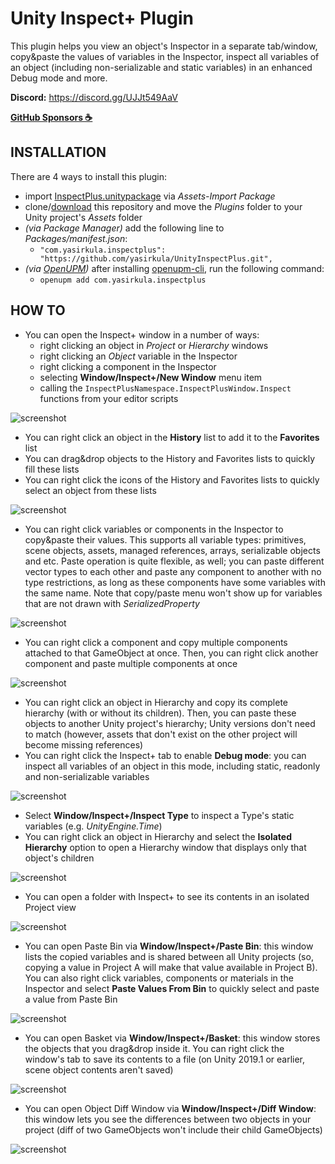 # Unity Inspect+ Plugin

This plugin helps you view an object's Inspector in a separate tab/window, copy&paste the values of variables in the Inspector, inspect all variables of an object (including non-serializable and static variables) in an enhanced Debug mode and more.

**Discord:** https://discord.gg/UJJt549AaV

**[GitHub Sponsors ☕](https://github.com/sponsors/yasirkula)**

## INSTALLATION

There are 4 ways to install this plugin:

- import [InspectPlus.unitypackage](https://github.com/yasirkula/UnityInspectPlus/releases) via *Assets-Import Package*
- clone/[download](https://github.com/yasirkula/UnityInspectPlus/archive/master.zip) this repository and move the *Plugins* folder to your Unity project's *Assets* folder
- *(via Package Manager)* add the following line to *Packages/manifest.json*:
  - `"com.yasirkula.inspectplus": "https://github.com/yasirkula/UnityInspectPlus.git",`
- *(via [OpenUPM](https://openupm.com))* after installing [openupm-cli](https://github.com/openupm/openupm-cli), run the following command:
  - `openupm add com.yasirkula.inspectplus`

## HOW TO

- You can open the Inspect+ window in a number of ways: 
  - right clicking an object in *Project* or *Hierarchy* windows
  - right clicking an *Object* variable in the Inspector
  - right clicking a component in the Inspector
  - selecting **Window/Inspect+/New Window** menu item
  - calling the `InspectPlusNamespace.InspectPlusWindow.Inspect` functions from your editor scripts

![screenshot](Images/InspectPlusWindow.png)

- You can right click an object in the **History** list to add it to the **Favorites** list
- You can drag&drop objects to the History and Favorites lists to quickly fill these lists
- You can right click the icons of the History and Favorites lists to quickly select an object from these lists

![screenshot](Images/FavoritesList.png)

- You can right click variables or components in the Inspector to copy&paste their values. This supports all variable types: primitives, scene objects, assets, managed references, arrays, serializable objects and etc. Paste operation is quite flexible, as well; you can paste different vector types to each other and paste any component to another with no type restrictions, as long as these components have some variables with the same name. Note that copy/paste menu won't show up for variables that are not drawn with *SerializedProperty*

![screenshot](Images/CopyProperties.png)

- You can right click a component and copy multiple components attached to that GameObject at once. Then, you can right click another component and paste multiple components at once

![screenshot](Images/CopyMultipleComponents.gif)

- You can right click an object in Hierarchy and copy its complete hierarchy (with or without its children). Then, you can paste these objects to another Unity project's hierarchy; Unity versions don't need to match (however, assets that don't exist on the other project will become missing references)
- You can right click the Inspect+ tab to enable **Debug mode**: you can inspect all variables of an object in this mode, including static, readonly and non-serializable variables

![screenshot](Images/DebugMode.png)

- Select **Window/Inspect+/Inspect Type** to inspect a Type's static variables (e.g. *UnityEngine.Time*)
- You can right click an object in Hierarchy and select the **Isolated Hierarchy** option to open a Hierarchy window that displays only that object's children

![screenshot](Images/IsolatedHierarchy.png)

- You can open a folder with Inspect+ to see its contents in an isolated Project view

![screenshot](Images/IsolatedFolder.png)

- You can open Paste Bin via **Window/Inspect+/Paste Bin**: this window lists the copied variables and is shared between all Unity projects (so, copying a value in Project A will make that value available in Project B). You can also right click variables, components or materials in the Inspector and select **Paste Values From Bin** to quickly select and paste a value from Paste Bin

![screenshot](Images/PasteFromBin.png)

- You can open Basket via **Window/Inspect+/Basket**: this window stores the objects that you drag&drop inside it. You can right click the window's tab to save its contents to a file (on Unity 2019.1 or earlier, scene object contents aren't saved)

![screenshot](Images/Basket.png)

- You can open Object Diff Window via **Window/Inspect+/Diff Window**: this window lets you see the differences between two objects in your project (diff of two GameObjects won't include their child GameObjects)

![screenshot](Images/DiffWindow.png)
